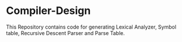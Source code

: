 # Compiler-Design

This Repository contains code for generating Lexical Analyzer, Symbol table, Recursive Descent Parser and Parse Table.